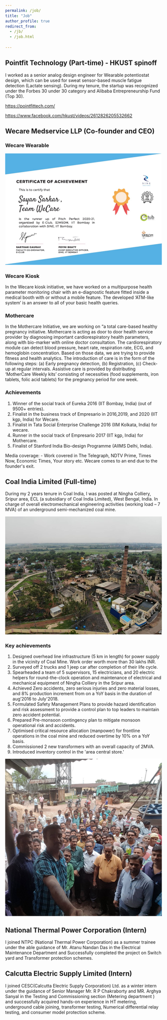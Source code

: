 ```yaml
---
permalink: /job/
title: "Job"
author_profile: true
redirect_from: 
  - /jb/
  - /job.html

---
```


## Pointfit Technology (Part-time) - HKUST spinoff
I worked as a senior analog design engineer for Wearable potentiostat design, which can be used for sweat sensor-based muscle fatigue detection (Lactate sensing). During my tenure, the startup was recognized under the Forbes 30 under 30 category and Alibaba Entrepreneurship Fund (Top 30).

https://pointfittech.com/

https://www.facebook.com/hkust/videos/2612826205532662

## Wecare Medservice LLP (Co-founder and CEO)

### Wecare Wearable 
![plot](/images/sine.jpg)

### Wecare Kiosk 
In the Wecare kiosk initiative, we have worked on a multipurpose health parameter monitoring chair with an e-diagnostic feature fitted inside a medical booth with or without a mobile feature. The developed ‘ATM-like system’ is an answer to all of your basic health queries.

### Mothercare
In the Mothercare Initiative, we are working on “a total care-based healthy pregnancy initiative. Mothercare is acting as door to door health service provider by diagnosing important cardiorespiratory health parameters, along with bio-marker with online doctor consultation. The cardiorespiratory module can detect blood pressure, heart rate, respiration rate, ECG, and hemoglobin concentration. Based on those data, we are trying to provide fitness and health analytics. The introduction of care is in the form of the following steps: (a) Early pregnancy detection, (b) Registration, (c) Check-up at regular intervals. Assistive care is provided by distributing ‘MotherCare Weekly kits’ consisting of necessities (food supplements, iron tablets, folic acid tablets) for the pregnancy period for one week.

### Achievements
1. Winner of the social track of Eureka 2016 (IIT Bombay, India) (out of 9500+ entries).
2. Finalist in the business track of Empresario in 2016,2019, and 2020 (IIT kgp, India) for Wecare. 
3. Finalist in Tata Social Enterprise Challenge 2016 (IIM Kolkata, India) for wecare. 
4. Runner in the social track of Empresario 2017 (IIT kgp, India) for Mothercare.
5. Finalist of Stanford India Bio-design Programme (AIIMS Delhi, India).

Media coverage: - Work covered in The Telegraph, NDTV Prime, Times Now, Economic Times, Your story etc.
Wecare comes to an end due to the founder's exit. 

## Coal India Limited (Full-time)

During my 2 years tenure in Coal India, I was posted at Ningha Colliery, Sripur area, ECL (a subsidiary of Coal India Limited), West Bengal, India. In charge of overall electromechanical engineering activities (working load – 7 MVA) of an underground semi-mechanized coal mine.

![plot](/images/IMG-20211007-WA0018.jpg)

### Key achievements ###
1. Designed overhead line infrastructure (5 km in length) for power supply in the vicinity of Coal Mine. Work order worth more than 30 lakhs INR.
2. Surveyed off 2 trucks and 1 jeep car after completion of their life cycle.
3. Spearheaded a team of 5 supervisors, 15 electricians, and 20 electric helpers for round-the-clock operation and maintenance of electrical and mechanical equipment of Ningha Colliery in the Sripur area.
4. Achieved Zero accidents, zero serious injuries and zero material losses, and 8% production increment from on a YoY basis in the duration of aug’2016 to July'2018.
5. Formulated Safety Management Plans to provide hazard identification and risk assessment to provide a control plan to top leaders to maintain zero accident potential.
6. Prepared Pre-monsoon contingency plan to mitigate monsoon operational risk and accidents.
7. Optimised critical resource allocation (manpower) for frontline operations in the coal mine and reduced overtime by 10% on a YoY basis.
8. Commissioned 2 new transformers with an overall capacity of 2MVA.
9. Introduced inventory control in the 'area central store.'

![plot](/images/cil.jpg)

## National Thermal Power Corporation (Intern)

I joined NTPC (National Thermal Power Corporation) as a summer trainee under the able guidance of Mr. Atanu Nandan Das in the Electrical Maintenance Department and Successfully completed the project on Switch yard and Transformer protection schemes.

## Calcutta Electric Supply Limited (Intern)
I joined CESC(Calcutta Electric Supply Corporation) Ltd. as a winter intern under the guidance of Senior Manager Mr. R P Chakraborty and MR. Arghya Sanyal in the Testing and Commissioning section (Metering department ) and successfully acquired hands-on experience in HT metering, underground cable joining, transformer testing, Numerical differential relay testing, and consumer model protection scheme.
